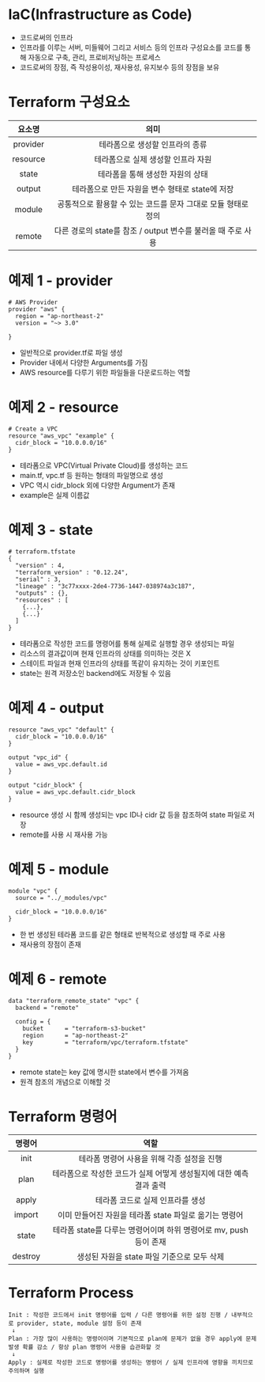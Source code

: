 # IaC(Infrastructure as Code)
- 코드로써의 인프라
- 인프라를 이루는 서버, 미들웨어 그리고 서비스 등의 인프라 구성요소를 코드를 통해 자동으로 구축, 관리, 프로비저닝하는 프로세스
- 코드로써의 장점, 즉 작성용이성, 재사용성, 유지보수 등의 장점을 보유

# Terraform 구성요소
|요소명|의미|
|:------:|:---:|
|provider|테라폼으로 생성할 인프라의 종류|
|resource|테라폼으로 실제 생성할 인프라 자원|
|state|테라폼을 통해 생성한 자원의 상태|
|output|테라폼으로 만든 자원을 변수 형태로 state에 저장|
|module|공통적으로 활용할 수 있는 코드를 문자 그대로 모듈 형태로 정의|
|remote|다른 경로의 state를 참조 / output 변수를 불러올 때 주로 사용|

# 예제 1 - provider
~~~
# AWS Provider
provider "aws" {
  region = "ap-northeast-2"
  version = "~> 3.0"

}
~~~
- 일반적으로 provider.tf로 파일 생성
- Provider 내에서 다양한 Arguments를 가짐
- AWS resource를 다루기 위한 파일들을 다운로드하는 역할

# 예제 2 - resource
~~~
# Create a VPC
resource "aws_vpc" "example" {
  cidr_block = "10.0.0.0/16"
}
~~~
- 테라폼으로 VPC(Virtual Private Cloud)를 생성하는 코드
- main.tf, vpc.tf 등 원하는 형태의 파일명으로 생성
- VPC 역시 cidr_block 외에 다양한 Argument가 존재
- example은 실제 이름값

# 예제 3 - state
~~~
# terraform.tfstate
{
  "version" : 4,
  "terraform_version" : "0.12.24",
  "serial" : 3,
  "lineage" : "3c77xxxx-2de4-7736-1447-038974a3c187",
  "outputs" : {},
  "resources" : [
    {...},
    {...}
  ]
}
~~~
- 테라폼으로 작성한 코드를 명령어를 통해 실제로 실행할 경우 생성되는 파일
- 리소스의 결과값이며 현재 인프라의 상태를 의미하는 것은 X
- 스테이트 파일과 현재 인프라의 상태를 똑같이 유지하는 것이 키포인트
- state는 원격 저장소인 backend에도 저장될 수 있음

# 예제 4 - output
~~~
resource "aws_vpc" "default" {
  cidr_block = "10.0.0.0/16"
}

output "vpc_id" {
  value = aws_vpc.default.id
}

output "cidr_block" {
  value = aws_vpc.default.cidr_block
}
~~~
- resource 생성 시 함께 생성되는 vpc ID나 cidr 값 등을 참조하여 state 파일로 저장
- remote를 사용 시 재사용 가능

# 예제 5 - module
~~~
module "vpc" {
  source = "../_modules/vpc"
  
  cidr_block = "10.0.0.0/16"
}
~~~
- 한 번 생성된 테라폼 코드를 같은 형태로 반복적으로 생성할 때 주로 사용
- 재사용의 장점이 존재

# 예제 6 - remote
~~~
data "terraform_remote_state" "vpc" {
  backend = "remote"
  
  config = {
    bucket      = "terraform-s3-bucket"
    region      = "ap-northeast-2"
    key         = "terraform/vpc/terraform.tfstate"
  }
}
~~~
- remote state는 key 값에 명시한 state에서 변수를 가져옴
- 원격 참조의 개념으로 이해할 것

# Terraform 명령어
|명령어|역할|
|:------:|:---:|
|init|테라폼 명령어 사용을 위해 각종 설정을 진행|
|plan|테라폼으로 작성한 코드가 실제 어떻게 생성될지에 대한 예측 결과 출력|
|apply|테라폼 코드로 실제 인프라를 생성|
|import|이미 만들어진 자원을 테라폼 state 파일로 옮기는 명령어|
|state|테라폼 state를 다루는 명령어이며 하위 명령어로 mv, push 등이 존재|
|destroy|생성된 자원을 state 파일 기준으로 모두 삭제|

# Terraform Process
~~~
Init : 작성한 코드에서 init 명령어를 입력 / 다른 명령어를 위한 설정 진행 / 내부적으로 provider, state, module 설정 등이 존재
 ↓
Plan : 가장 많이 사용하는 명령어이며 기본적으로 plan에 문제가 없을 경우 apply에 문제 발생 확률 감소 / 항상 plan 명령어 사용을 습관화할 것
 ↓
Apply : 실제로 작성한 코드로 명령어를 생성하는 명령어 / 실제 인프라에 영향을 끼치므로 주의하며 실행
~~~
